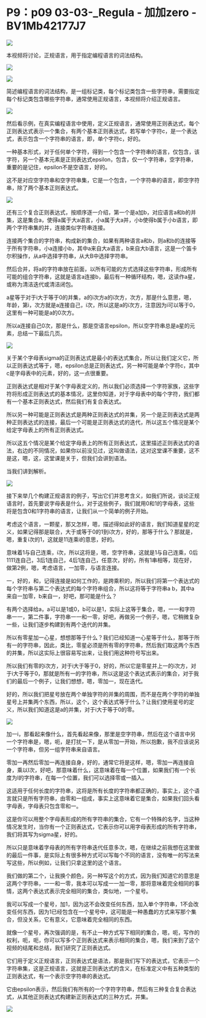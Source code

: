 # P9：p09 03-03-_Regula - 加加zero - BV1Mb42177J7

![](img/c196485999fd1ea5f94b2440fd445852_0.png)

本视频将讨论，正规语言，用于指定编程语言的词法结构。

![](img/c196485999fd1ea5f94b2440fd445852_2.png)

![](img/c196485999fd1ea5f94b2440fd445852_3.png)

简述编程语言的词法结构，是一组标记类，每个标记类包含一些字符串，需要指定每个标记类包含哪些字符串，通常使用正规语言，本视频将介绍正规语言。



![](img/c196485999fd1ea5f94b2440fd445852_5.png)

然后看示例，在真实编程语言中使用，定义正规语言，通常使用正则表达式，每个正则表达式表示一个集合，有两个基本正则表达式，若写单个字符c，是一个表达式，表示包含一个字符串的语言，即，单个字符c，好的。

一种基本形式，对于任何单个字符，得到一个包含一个字符串的语言，仅包含，该字符，另一个基本元素是正则表达式epsilon，包含，仅一个字符串，空字符串，重要的是记住，epsilon不是空语言，好的。

这不是对应空字符串和空字符串集，它是一个包含，一个字符串的语言，即空字符串，除了两个基本正则表达式。

![](img/c196485999fd1ea5f94b2440fd445852_7.png)

还有三个复合正则表达式，按顺序逐一介绍，第一个是a加b，对应语言a和b的并集，这是集合a，使得a属于大a语言，小a属于大a并，小b使得b属于小b语言，即两个字符串集的并，连接类似字符串连接。

连接两个集合的字符串，构成新的集合，如果有两种语言a和b，则a和b的连接等于所有字符串，小a连接小b，其中a来自大a语言，b来自大b语言，这是一个笛卡尔积操作，从a中选择字符串，从大B中选择字符串。

然后合并，将a的字符串放在前面，以所有可能的方式选择这些字符串，形成所有可能的组合字符串，这就是语言a连接b，最后有一种循环结构，嗯，这读作a星，或称为清洁迭代或清洁闭包。

a星等于对于i大于等于0的并集，a的i次方a的i次方，次方，那是什么意思，嗯，年龄，第i，次方就是a连接自己，i次，所以这是a的i次方，注意因为i可以等于0，这里有一种可能是a的0次方。

所以a连接自己0次，那是什么，那是空语言epsilon，所以空字符串总是a星的元素，总结一下最后几页。



![](img/c196485999fd1ea5f94b2440fd445852_9.png)

关于某个字母表sigma的正则表达式是最小的表达式集合，所以让我们定义它，所以正则表达式等于，嗯，epsilon总是正则表达式，另一种可能是单个字符c，其中c是字母表中的元素，好的，这一点很重要。

正则表达式是相对于某个字母表定义的，所以我们必须选择一个字符家族，这些字符将形成正则表达式的基本情况，这里你知道，对于字母表中的每个字符，我们都有一个基本正则表达式，然后我们有复合表达式。

所以另一种可能是正则表达式是两种正则表达式的并集，另一个是正则表达式是两种正则表达式的连接，最后一个可能是正则表达式的迭代，所以这五个情况是某个给定字母表上的所有正则表达式。

所以这五个情况是某个给定字母表上的所有正则表达式，这里描述正则表达式的语法，右边的不同情况，如果你以前没见过，这叫做语法，这对这堂课不重要，这不是这，嗯，这，这堂课是关于，但我们会讲到语法。

当我们讲到解析。

![](img/c196485999fd1ea5f94b2440fd445852_11.png)

接下来举几个构建正规语言的例子，写出它们并思考含义，如我们所说，谈论正规语言时，首先要说字母表是什么，对于这些例子，我们就用0和1的字母表，这些将是包含0和1字符串的语言，让我们从一个简单的例子开始。

考虑这个语言，一颗星，那又怎样，嗯，描述得如此好的语言，我们知道星星的定义，如果记得那是联合，大于或等于0的1到i次方，好的，那等于什么？那就是，嗯，重复i次的1，这就是11连乘i的意思，好的。

意味着1与自己连乘，i次，所以这将是，嗯，空字符串，这就是1与自己连乘，0后1111连自己，3后1连自己，4后1连自己，任意次，好的，所有1串相等，现在好，做第2例，嗯，考虑语言，一加零，与语言连接。

一，好的，和，记得连接是如何工作的，是跨乘积的，所以我们将第一个表达式的每个字符串与第二个表达式的每个字符串组合，所以这将等于字符串a b，其中a来自一加零，b来自一，好吧，那可能是什么？

有两个选择给a，a可以是1或0，b可以是1，实际上这等于集合，嗯，一一和字符串一一，第二件事，字符串一一和一零，好吧，再做另一个例子，嗯，它稍微复杂一些，让我们逐步构建到有两个迭代的并集。

所以有零星加一心星，想想那等于什么？我们已经知道一心星等于什么，那等于所有一的字符串，因此，类比，零星必须是所有零的字符串，然后我们取这两个东西的并集，所以这实际上很容易写出来，让我们用这种符号写出来。

所以我们有零的i次方，对于i大于等于0，好的，所以它是零星并上一的i次方，对于i大于等于0，那就是所有一的字符串，所以这是这个表达式表示的集合，对于我们的最后一个例子，让我们想想，嗯，零加一，现在迭代。

好的，所以我们把星号放在两个单独字符的并集的周围，而不是在两个字符的单独星号上并集两个东西，所以，这个，这个表达式等于什么？让我们使用星号的定义，所以我们知道这是a的并集，对于i大于等于0的零。



![](img/c196485999fd1ea5f94b2440fd445852_13.png)

加一i，那看起来像什么，首先看起来像，那里是空字符串，然后在这个语言中另一个字符串是，嗯，呃，是打扰一下，是从零加一开始，所以抱歉，我不应该说另一个字符串，但另一组字符串来自语言。

零加一再然后零加一再连接自身，好的，通常它将是这样，嗯，零加一再连接自身，乘以I次，好吧，那意味着什么，这意味着在每一个位置，如果我们有一个长度为I的字符串，在每一个位置，我们可以选择零或一插入。

这适用于任何长度的字符串，这将是所有长度的字符串都正确的，事实上，这个语言就只是所有字符串，由零和一组成，事实上这意味着它是集合，如果我们回头看字母表，字母表只包含零和一。

这是你可以用整个字母表形成的所有字符串的集合，它有一个特殊的名字，当这种情况发生时，当你有一个正则表达式，它表示你可以用字母表形成的所有字符串，我们将其写为sigma星，好的。

所以只是意味着字母表的所有字符串迭代任意多次，嗯，在继续之前我想在这里做的最后一件事，是实际上有很多种方式可以写每个不同的语言，没有唯一的写法来写这些，所以例如，让我们只拿这里的这个语言。

我们做的第二个，让我换个颜色，另一种写这个的方式，因为我们知道它的意思是这两个字符串，一一和一零，我本可以写成一一加一零，那将意味着完全相同的事情，这两个表达式表示完全相同的集合，类似地，一个星号。

我可以写成一个星号，加1，因为这不会改变任何东西，加入单个字符串，1不会改变任何东西，因为1已经包含在一个星号中，这可能是一种愚蠢的方式来写那个集合，但没关系，它有意义，它意味着完全相同的东西。

就像一个星号，再次强调的是，有不止一种方式写下相同的集合，嗯，呃，写作的权利，呃，呃，你可以写多个正则表达式来表示相同的集合，嗯，我们来到了这个视频的结尾和总结，我们研究了正则表达式。

它们用于定义正规语言，正则表达式是语法，那是我们写下的表达式，它表示一个字符串集，这是正规语言，这就是正则表达式的含义，在标准定义中有五种类型的正则表达式，有一个表示空字符串的表达式。

它由epsilon表示，然后我们有所有的一个字符字符串，然后有三种复合复合表达式，从其他正则表达式构建新正则表达式的三种方式，并集。



![](img/c196485999fd1ea5f94b2440fd445852_15.png)